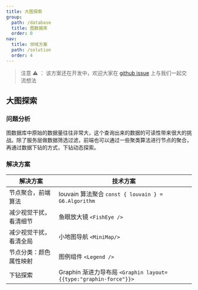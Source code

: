 ```yaml
---
title: 大图探索
group:
  path: /database
  title: 图数据库
  order: 0
nav:
  title: 领域方案
  path: /solution
  order: 4
---
```


> 注意 ⚠️ ： 该方案还在开发中，欢迎大家在 [github issue](https://github.com/antvis/Graphin/issues/211) 上与我们一起交流想法

## 大图探索

### 问题分析

图数据库中原始的数据量往往非常大，这个查询出来的数据的可读性带来很大的挑战。除了服务层做数据筛选过滤，前端也可以通过一些聚类算法进行节点的聚合，再通过数据下钻的方式，下钻动态探索。

### 解决方案

| 解决方案               | 技术方案                                                         |
| ---------------------- | ---------------------------------------------------------------- |
| 节点聚合，前端算法     | louvain 算法聚合 `const { louvain } = G6.Algorithm`              |
| 减少视觉干扰，看清细节 | 鱼眼放大镜 `<FishEye />`                                         |
| 减少视觉干扰，看清全局 | 小地图导航 `<MiniMap/>`                                          |
| 节点分类：颜色属性映射 | 图例组件 `<Legend />`                                            |
| 下钻探索               | Graphin 渐进力导布局 `<Graphin layout={{type:"graphin-force"}}>` |

<br />
<code src='./index.tsx'>
